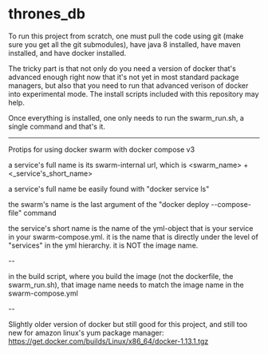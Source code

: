 # thrones_db

To run this project from scratch, one must pull the code using git (make sure you get all the git submodules), have java 8 installed, have maven installed, and have docker installed.

The tricky part is that not only do you need a version of docker that's advanced enough right now that it's not yet in most standard package managers, but also that you need to run that advanced verison of docker into experimental mode.  The install scripts included with this repository may help.

Once everything is installed, one only needs to run the swarm_run.sh, a single command and that's it.

--------------------------------------------------

Protips for using docker swarm with docker compose v3



a service's full name is its swarm-internal url, which is
	<swarm_name> + <_service's_short_name>

a service's full name be easily found with "docker service ls"


the swarm's name is the last argument of the "docker deploy --compose-file" command

the service's short name is the name of the yml-object that is your service in your swarm-compose.yml.  it is the name that is directly under the level of "services" in the yml hierarchy.  it is NOT the image name.


--

in the build script, where you build the image (not the dockerfile, the swarm_run.sh), that image name needs to match the image name in the swarm-compose.yml


--

Slightly older version of docker but still good for this project, and still too new for amazon linux's yum package manager:
https://get.docker.com/builds/Linux/x86_64/docker-1.13.1.tgz
